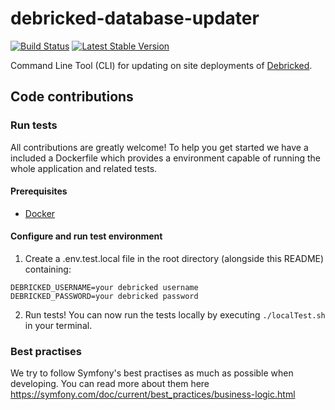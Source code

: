 # debricked-database-updater
[![Build Status](https://travis-ci.com/debricked/debricked-database-updater.svg?branch=master)](https://travis-ci.com/debricked/debricked-database-updater)
[![Latest Stable Version](https://poser.pugx.org/debricked/database-updater/v/stable)](https://packagist.org/packages/debricked/database-updater)

Command Line Tool (CLI) for updating on site deployments of [Debricked](https://debricked.com).

## Code contributions

### Run tests
All contributions are greatly welcome! To help you get started we have a included a
Dockerfile which provides a environment capable of running the whole application
and related tests.

#### Prerequisites
- [Docker](https://docs.docker.com/install/)

#### Configure and run test environment
1. Create a .env.test.local file in the root directory (alongside this README) containing:
```text
DEBRICKED_USERNAME=your debricked username
DEBRICKED_PASSWORD=your debricked password
```
2. Run tests! You can now run the tests locally by executing `./localTest.sh` in your terminal.

### Best practises
We try to follow Symfony's best practises as much as possible when developing. You can read more about them here
https://symfony.com/doc/current/best_practices/business-logic.html
